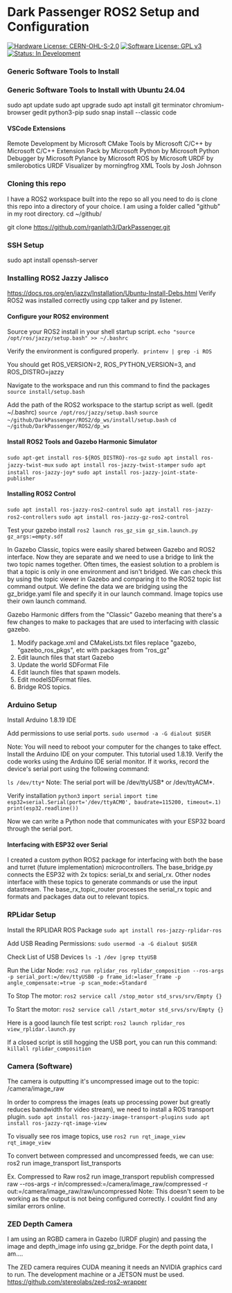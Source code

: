 # Dark Passenger ROS2 Setup and Configuration

[![Hardware License: CERN-OHL-S-2.0](https://img.shields.io/badge/Hardware%20License-CERN--OHL--S--2.0-lightgrey.svg)](https://ohwr.org/cern_ohl_s_v2.txt)
[![Software License: GPL v3](https://img.shields.io/badge/Software%20License-GPLv3-blue.svg)](https://www.gnu.org/licenses/gpl-3.0)
[![Status: In Development](https://img.shields.io/badge/Status-In%20Development-yellow.svg)]()

### Generic Software Tools to Install


### Generic Software Tools to Install with Ubuntu 24.04
sudo apt update
sudo apt upgrade
sudo apt install git terminator chromium-browser gedit python3-pip
sudo snap install --classic code

#### VSCode Extensions
Remote Development by Microsoft
CMake Tools by Microsoft
C/C++ by Microsoft
C/C++ Extension Pack by Microsoft
Python by Microsoft
Python Debugger by Microsoft
Pylance by Microsoft
ROS by Microsoft
URDF by smilerobotics
URDF Visualizer by morningfrog
XML Tools by Josh Johnson

### Cloning this repo
I have a ROS2 workspace built into the repo so all you need to do is clone this repo into a directory of your choice. I am using a folder called "github" in my root directory.
cd ~/github/

git clone https://github.com/rganlath3/DarkPassenger.git

### SSH Setup
sudo apt install openssh-server

### Installing ROS2 Jazzy Jalisco
https://docs.ros.org/en/jazzy/Installation/Ubuntu-Install-Debs.html
Verify ROS2 was installed correctly using cpp talker and py listener.

#### Configure your ROS2 environment
Source your ROS2 install in your shell startup script.
```echo "source /opt/ros/jazzy/setup.bash" >> ~/.bashrc```

Verify the environment is configured properly.
``` printenv | grep -i ROS```

You should get ROS_VERSION=2, ROS_PYTHON_VERSION=3, and ROS_DISTRO=jazzy

Navigate to the workspace and run this command to find the packages
```source install/setup.bash```

Add the path of the ROS2 workspace to the startup script as well. (gedit ~/.bashrc)
```source /opt/ros/jazzy/setup.bash```
```source ~/github/DarkPassenger/ROS2/dp_ws/install/setup.bash```
```cd ~/github/DarkPassenger/ROS2/dp_ws```



#### Install ROS2 Tools and Gazebo Harmonic Simulator
```sudo apt-get install ros-${ROS_DISTRO}-ros-gz```
```sudo apt install ros-jazzy-twist-mux```
```sudo apt install ros-jazzy-twist-stamper```
```sudo apt install ros-jazzy-joy*```
```sudo apt install ros-jazzy-joint-state-publisher```

#### Installing ROS2 Control
```sudo apt install ros-jazzy-ros2-control```
```sudo apt install ros-jazzy-ros2-controllers```
```sudo apt install ros-jazzy-gz-ros2-control```

Test your gazebo install
```ros2 launch ros_gz_sim gz_sim.launch.py gz_args:=empty.sdf```


In Gazebo Classic, topics were easily shared between Gazebo and ROS2 interface. Now they are separate and we need to use a bridge to link the two topic names together. Often times, the easiest solution to a problem is that a topic is only in one environment and isn't bridged. We can check this by using the topic viewer in Gazebo and comparing it to the ROS2 topic list command output. We define the data we are bridging using the gz_bridge.yaml file and specify it in our launch command. Image topics use their own launch command.

Gazebo Harmonic differs from the "Classic" Gazebo meaning that there's a few changes to make to packages that are used to interfacing with classic gazebo.
1. Modify package.xml and CMakeLists.txt files replace "gazebo, "gazebo_ros_pkgs", etc with packages from "ros_gz"
2. Edit launch files that start Gazebo
3. Update the world SDFormat File
4. Edit launch files that spawn models.
5. Edit modelSDFormat files.
6. Bridge ROS topics.


### Arduino Setup
Install Arduino 1.8.19 IDE

Add permissions to use serial ports.
```sudo usermod -a -G dialout $USER```

Note: You will need to reboot your computer for the changes to take effect. Install the Arduino IDE on your computer. This tutorial used 1.8.19. Verify the code works using the Arduino IDE serial monitor. If it works, record the device's serial port using the following command:

```ls /dev/tty*```
Note: The serial port will be /dev/ttyUSB* or /dev/ttyACM*. 


Verify installation
```python3```
```import serial```
```import time```
```esp32=serial.Serial(port='/dev/ttyACM0', baudrate=115200, timeout=.1)```
```print(esp32.readline())```

Now we can write a Python node that communicates with your ESP32 board through the serial port.

#### Interfacing with ESP32 over Serial
I created a custom python ROS2 package for interfacing with both the base and turret (future implementation) microcontrollers.
The base_bridge.py connects the ESP32 with 2x topics: serial_tx and serial_rx. Other nodes interface with these topics to generate commands or use the input datastream.
The base_rx_topic_router processes the serial_rx topic and formats and packages data out to relevant topics.

### RPLidar Setup
Install the RPLIDAR ROS Package
```sudo apt install ros-jazzy-rplidar-ros```

Add USB Reading Permissions:
```sudo usermod -a -G dialout $USER```

Check List of USB Devices
```ls -1 /dev |grep ttyUSB```

Run the Lidar Node:
```ros2 run rplidar_ros rplidar_composition --ros-args -p serial_port:=/dev/ttyUSB0 -p frame_id:=laser_frame -p angle_compensate:=true -p scan_mode:=Standard```

To Stop The motor:
```ros2 service call /stop_motor std_srvs/srv/Empty {}```

To Start the motor:
```ros2 service call /start_motor std_srvs/srv/Empty {}```


Here is a good launch file test script:
```ros2 launch rplidar_ros view_rplidar.launch.py```

If a closed script is still hogging the USB port, you can run this command:
```killall rplidar_composition```


### Camera (Software)
The camera is outputting it's uncompressed image out to the topic: /camera/image_raw

In order to compress the images (eats up processing power but greatly reduces bandwidth for video stream), we need to install a ROS transport plugin.
```sudo apt install ros-jazzy-image-transport-plugins```
```sudo apt install ros-jazzy-rqt-image-view```

To visually see ros image topics, use ```ros2 run rqt_image_view  rqt_image_view```

To convert between compressed and uncompressed feeds, we can use:
ros2 run image_transport list_transports

Ex. Compressed to Raw
ros2 run image_transport republish compressed raw --ros-args -r in/compressed:=/camera/image_raw/compressed -r out:=/camera/image_raw/raw/uncompressed
Note: This doesn't seem to be working as the output is not being configured correctly. I couldnt find any similar errors online.


### ZED Depth Camera
I am using an RGBD camera in Gazebo (URDF plugin) and passing the image and depth_image info using gz_bridge. For the depth point data, I am....

The ZED camera requires CUDA meaning it needs an NVIDIA graphics card to run. The development machine or a JETSON must be used. 
https://github.com/stereolabs/zed-ros2-wrapper
